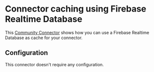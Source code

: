 # Connector caching using Firebase Realtime Database

This [Community Connector] shows how you can use a Firebase Realtime Database
as cache for your connector.

## Configuration

This connector doesn't require any configuration.

[Community Connector]: https://developers.google.com/datastudio/connector/
